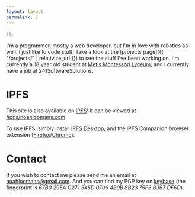 ```yaml
---
layout: layout
permalink: /
---
```

Hi,

I'm a programmer, mostly a web developer, but I'm in love with robotics as well.
I just like to code stuff. Take a look at the [projects page]({{ "/projects/" | relativize_url }}) to see
the stuff I've been working on. I'm currently a 18 year old student at
[Metis Montessori Lyceum](http://hetmml.nl/), and I currently have a job at
241SoftwareSolutions.

# IPFS
This site is also available on [IPFS](https://ipfs.io/)! It can be viewed at [/ipns/noahloomans.com](https://ipfs.io/ipns/noahloomans.com).

To use IPFS, simply install [IPFS Desktop](https://github.com/ipfs-shipyard/ipfs-desktop/releases), and the IPFS Companion browser extension ([Firefox](https://addons.mozilla.org/en-US/firefox/addon/ipfs-companion/)/[Chrome](https://chrome.google.com/webstore/detail/ipfs-companion/nibjojkomfdiaoajekhjakgkdhaomnch)).

# Contact
If you wish to contact me please send me an email at
[noahloomans@gmail.com](mailto:noahloomans@gmail.com). And you can find my PGP
key on [keybase](https://keybase.io/nloomans) (the fingerprint is
_67B0 295A C271 345D 0706  4B9B 8B23 75F3 B367 DF6D_).

